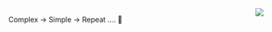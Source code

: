 <img align="right" src="https://github-readme-stats.vercel.app/api/top-langs/?username=CottonCandyZ&layout=compact">

Complex -> Simple -> Repeat .... 🔁
